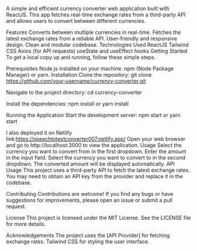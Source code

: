 A simple and efficient currency converter web application built with ReactJS. This app fetches real-time exchange rates from a third-party API and allows users to convert between different currencies.

Features
Converts between multiple currencies in real-time.
Fetches the latest exchange rates from a reliable API.
User-friendly and responsive design.
Clean and modular codebase.
Technologies Used
ReactJS
Tailwind CSS
Axios (for API requests)
useState and useEffect hooks
Getting Started
To get a local copy up and running, follow these simple steps.

Prerequisites
Node.js installed on your machine.
npm (Node Package Manager) or yarn.
Installation
Clone the repository:
git clone https://github.com/your-username/currency-converter.git

Navigate to the project directory:
cd currency-converter

Install the dependencies:
npm install
or
yarn install

Running the Application
Start the development server:
npm start
or
yarn start


I also deployed it on Netlify
link:https://speechtotextconverter007.netlify.app/
Open your web browser and go to http://localhost:3000 to view the application.
Usage
Select the currency you want to convert from in the first dropdown.
Enter the amount in the input field.
Select the currency you want to convert to in the second dropdown.
The converted amount will be displayed automatically.
API Usage
This project uses a third-party API to fetch the latest exchange rates. You may need to obtain an API key from the provider and replace it in the codebase.

Contributing
Contributions are welcome! If you find any bugs or have suggestions for improvements, please open an issue or submit a pull request.

License
This project is licensed under the MIT License. See the LICENSE file for more details.

Acknowledgements
The project uses the [API Provider] for fetching exchange rates.
Tailwind CSS for styling the user interface.
